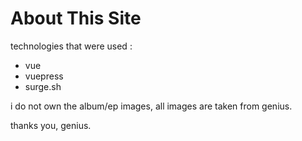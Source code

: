 # About This Site

technologies that were used :

- vue
- vuepress
- surge.sh

i do not own the album/ep images, all images are taken from genius.

thanks you, genius.